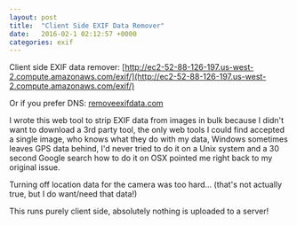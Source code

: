 ```yaml
---
layout: post
title:  "Client Side EXIF Data Remover"
date:   2016-02-1 02:12:57 +0000
categories: exif
---
```

Client side EXIF data remover: [http://ec2-52-88-126-197.us-west-2.compute.amazonaws.com/exif/](http://ec2-52-88-126-197.us-west-2.compute.amazonaws.com/exif/)

Or if you prefer DNS: [removeexifdata.com](http://removeexifdata.com/)

I wrote this web tool to strip EXIF data from images in bulk because I didn't want to download a 3rd party tool, the only web tools I could find accepted a single image, who knows what they do with my data, Windows sometimes leaves GPS data behind, I'd never tried to do it on a Unix system and a 30 second Google search how to do it on OSX  pointed me right back to my original issue.

Turning off location data for the camera was too hard... (that's not actually true, but I do want/need that data!)

This runs purely client side, absolutely nothing is uploaded to a server!